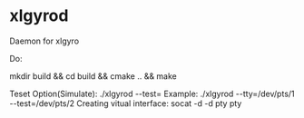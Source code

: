 # xlgyrod
Daemon for xlgyro

Do:

mkdir build && cd build && cmake .. && make

Teset Option(Simulate):
./xlgyrod --test=<virutal interface to which you want send data>
Example: ./xlgyrod --tty=/dev/pts/1 --test=/dev/pts/2
Creating vitual interface: socat -d -d pty pty
